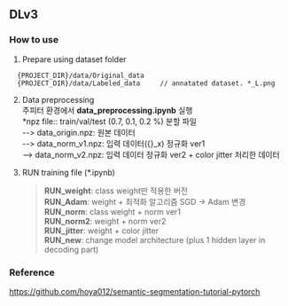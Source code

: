 ## DLv3 

### How to use    

1. Prepare using dataset folder   
``` 
  {PROJECT_DIR}/data/Original_data   
  {PROJECT_DIR}/data/Labeled_data     // annatated dataset. *_L.png   
```  
2. Data preprocessing   
  주피터 환경에서 **data_preprocessing.ipynb** 실행    
  *npz file:: train/val/test (0.7, 0.1, 0.2 %) 분할 파일   
  --> data_origin.npz: 원본 데이터    
  --> data_norm_v1.npz: 입력 데이터({}_x) 정규화 ver1   
  --> data_norm_v2.npz: 입력 데이터 정규화 ver2 + color jitter 처리한 데이터     
  
3. RUN training file (*.ipynb)   
    >  **RUN_weight**: class weight만 적용한 버전   
    >  **RUN_Adam**: weight + 최적화 알고리즘 SGD -> Adam 변경    
    >  **RUN_norm**: class weight + norm ver1   
    >  **RUN_norm2**: weight + norm ver2   
    >  **RUN_jitter**: weight + color jitter   
    >  **RUN_new**: change model architecture (plus 1 hidden layer in decoding part)   
     
    
    
    
### Reference
https://github.com/hoya012/semantic-segmentation-tutorial-pytorch
